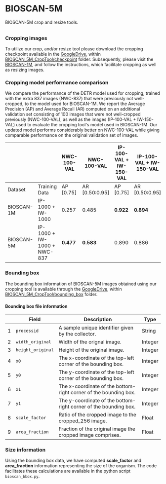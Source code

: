 # BIOSCAN-5M

BIOSCAN-5M crop and resize tools.

###### <h3> Cropping images
To utilize our crop, and/or resize tool please download the cropping checkpoint available in the [GoogleDrive](https://drive.google.com/drive/u/1/folders/1Jc57eKkeiYrnUBc9WlIp-ZS_L1bVlT-0),
within [BIOSCAN_5M_CropTool/checkpoint](https://drive.google.com/drive/u/1/folders/1GiUHLOL-oUr2wBtb58LB0BGv2ymjj2jS) folder.
Subsequently, please visit the [BIOSCAN-1M](https://github.com/zahrag/BIOSCAN-1M), and follow the instructions, 
which facilitate cropping as well as resizing images. 


### Cropping model performance comparison

We compare the performance of the DETR model used for cropping, trained with the extra 837 images (NWC-837) that were previously not well-cropped, to the model used for BIOSCAN-1M. We report the Average Precision (AP) and Average Recall (AR) computed on an additional validation set consisting of 100 images that were not well-cropped previously (NWC-100-VAL), as well as the images (IP-100-VAL + IW-150-VAL) used to evaluate the cropping tool's model used in BIOSCAN-1M. Our updated model performs considerably better on NWC-100-VAL while giving comparable performance on the original validation set of images.

|     |               | NWC-100-VAL   | NWC-100-VAL  | IP-100-VAL + IW-150-VAL  | IP-100-VAL + IW-150-VAL  |
|------------|-----------------------------|---------------|--------------------------|---------------------------------|---------------------------------------|
|       Dataset     |          Training Data                    | AP [0.75]     | AR [0.50:0.95]           |AP [0.75]                        | AR [0.50:0.95]                           |
| BIOSCAN-1M | IP-1000 + IW-1000           | 0.257         | 0.485                    | **0.922**                       | **0.894**                            |
| BIOSCAN-5M | IP-1000 + IW-1000 + NWC-837 | **0.477**     | **0.583**                | 0.890                           | 0.886                                 |





### Bounding box
The bounding box information of BIOSCAN-5M images obtained using our cropping tool is available through the [GoogleDrive](https://drive.google.com/drive/u/1/folders/1Jc57eKkeiYrnUBc9WlIp-ZS_L1bVlT-0),
within [BIOSCAN_5M_CropTool/bounding_box](https://drive.google.com/drive/u/1/folders/1i6mSf5P6nmc228RUOfVwer6TVjZXUzeP) folder.

### <h4> Bounding box file information

|   | **Field**         | **Description**                                                  | **Type** |
|---|-------------------|------------------------------------------------------------------|----------|
| 1 | `processid`       | A sample unique identifier given by the collector.               | String   |
| 2 | `width_original`  | Width of the orignal image.                                      | Integer  |
| 3 | `height_original` | Height of the original image.                                    | Integer  |
| 4 | `x0`              | The x-coordinate of the top-left corner of the bounding box.     | Integer  |
| 5 | `y0`              | The y-coordinate of the top-left corner of the bounding box.     | Integer  |
| 6 | `x1`              | The x-coordinate of the bottom-right corner of the bounding box. | Integer  |
| 7 | `y1`              | The y-coordinate of the bottom-right corner of the bounding box. | Integer  |
| 8 | `scale_factor`    | Ratio of the cropped image to the cropped_256 image.             | Float    |
| 9 | `area_fraction`   | Fraction of the original image the cropped image comprises.      | Float    |


### Size information
Using the bounding box data, we have computed **scale_factor** and **area_fraction** information representing the size of the organism.
The code facilitates these calculations are available in the python script `bioscan_bbox.py`. 

